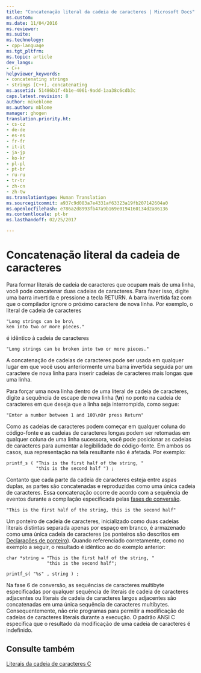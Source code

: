 ```yaml
---
title: "Concatenação literal da cadeia de caracteres | Microsoft Docs"
ms.custom: 
ms.date: 11/04/2016
ms.reviewer: 
ms.suite: 
ms.technology:
- cpp-language
ms.tgt_pltfrm: 
ms.topic: article
dev_langs:
- C++
helpviewer_keywords:
- concatenating strings
- strings [C++], concatenating
ms.assetid: 51486b1f-4b1e-4061-9add-1aa38c6cdb3c
caps.latest.revision: 8
author: mikeblome
ms.author: mblome
manager: ghogen
translation.priority.ht:
- cs-cz
- de-de
- es-es
- fr-fr
- it-it
- ja-jp
- ko-kr
- pl-pl
- pt-br
- ru-ru
- tr-tr
- zh-cn
- zh-tw
ms.translationtype: Human Translation
ms.sourcegitcommit: a937c9d083a7e4331af63323a19fb207142604a0
ms.openlocfilehash: e786a2d8993fb47a9b169e0194160134d2a86136
ms.contentlocale: pt-br
ms.lasthandoff: 02/25/2017

---
```

# <a name="string-literal-concatenation"></a>Concatenação literal da cadeia de caracteres
Para formar literais de cadeia de caracteres que ocupam mais de uma linha, você pode concatenar duas cadeias de caracteres. Para fazer isso, digite uma barra invertida e pressione a tecla RETURN. A barra invertida faz com que o compilador ignore o próximo caractere de nova linha. Por exemplo, o literal de cadeia de caracteres  
  
```  
"Long strings can be bro\  
ken into two or more pieces."  
```  
  
 é idêntico à cadeia de caracteres  
  
```  
"Long strings can be broken into two or more pieces."  
```  
  
 A concatenação de cadeias de caracteres pode ser usada em qualquer lugar em que você usou anteriormente uma barra invertida seguida por um caractere de nova linha para inserir cadeias de caracteres mais longas que uma linha.  
  
 Para forçar uma nova linha dentro de uma literal de cadeia de caracteres, digite a sequência de escape de nova linha (**\n**) no ponto na cadeia de caracteres em que deseja que a linha seja interrompida, como segue:  
  
```  
"Enter a number between 1 and 100\nOr press Return"  
```  
  
 Como as cadeias de caracteres podem começar em qualquer coluna do código-fonte e as cadeias de caracteres longas podem ser retomadas em qualquer coluna de uma linha sucessora, você pode posicionar as cadeias de caracteres para aumentar a legibilidade do código-fonte. Em ambos os casos, sua representação na tela resultante não é afetada. Por exemplo:  
  
```  
printf_s ( "This is the first half of the string, "  
           "this is the second half ") ;  
```  
  
 Contanto que cada parte da cadeia de caracteres esteja entre aspas duplas, as partes são concatenadas e reproduzidas como uma única cadeia de caracteres. Essa concatenação ocorre de acordo com a sequência de eventos durante a compilação especificada pelas [fases de conversão](../preprocessor/phases-of-translation.md).  
  
```  
"This is the first half of the string, this is the second half"  
```  
  
 Um ponteiro de cadeia de caracteres, inicializado como duas cadeias literais distintas separada apenas por espaço em branco, é armazenado como uma única cadeia de caracteres (os ponteiros são descritos em [Declarações de ponteiro](../c-language/pointer-declarations.md)). Quando referenciado corretamente, como no exemplo a seguir, o resultado é idêntico ao do exemplo anterior:  
  
```  
char *string = "This is the first half of the string, "  
               "this is the second half";  
  
printf_s( "%s" , string ) ;  
```  
  
 Na fase 6 de conversão, as sequências de caracteres multibyte especificadas por qualquer sequência de literais de cadeia de caracteres adjacentes ou literais de cadeia de caracteres largos adjacentes são concatenadas em uma única sequência de caracteres multibytes. Consequentemente, não crie programas para permitir a modificação de cadeias de caracteres literais durante a execução. O padrão ANSI C especifica que o resultado da modificação de uma cadeia de caracteres é indefinido.  
  
## <a name="see-also"></a>Consulte também  
 [Literais da cadeia de caracteres C](../c-language/c-string-literals.md)

